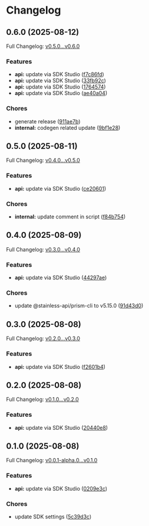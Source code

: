 # Changelog

## 0.6.0 (2025-08-12)

Full Changelog: [v0.5.0...v0.6.0](https://github.com/felixs8696/delegate-python/compare/v0.5.0...v0.6.0)

### Features

* **api:** update via SDK Studio ([f7c86fd](https://github.com/felixs8696/delegate-python/commit/f7c86fd92f2a18b2c5a919e3cb2f5925cbc351f2))
* **api:** update via SDK Studio ([33fb92c](https://github.com/felixs8696/delegate-python/commit/33fb92cab0fefbd21745ba7b4c0e07f2894c0974))
* **api:** update via SDK Studio ([1764574](https://github.com/felixs8696/delegate-python/commit/1764574e68e35482814e554e24bc7ff14d5339c5))
* **api:** update via SDK Studio ([ae40a04](https://github.com/felixs8696/delegate-python/commit/ae40a0479bd6b4c5279bd6d4710ce8d627ac5841))


### Chores

* generate release ([911ae7b](https://github.com/felixs8696/delegate-python/commit/911ae7b161165b9b25573756e70ae4e969da8305))
* **internal:** codegen related update ([9bf1e28](https://github.com/felixs8696/delegate-python/commit/9bf1e287caaac7883be1a6990e380193a3f6291f))

## 0.5.0 (2025-08-11)

Full Changelog: [v0.4.0...v0.5.0](https://github.com/felixs8696/delegate-python/compare/v0.4.0...v0.5.0)

### Features

* **api:** update via SDK Studio ([ce20601](https://github.com/felixs8696/delegate-python/commit/ce20601c379e7f048a01f9af2b9cc67003e6aaa6))


### Chores

* **internal:** update comment in script ([f84b754](https://github.com/felixs8696/delegate-python/commit/f84b7544491f50b622858f19b4110b004f6682bf))

## 0.4.0 (2025-08-09)

Full Changelog: [v0.3.0...v0.4.0](https://github.com/felixs8696/delegate-python/compare/v0.3.0...v0.4.0)

### Features

* **api:** update via SDK Studio ([44297ae](https://github.com/felixs8696/delegate-python/commit/44297aef962d45c4cdc27d11632a12e71189170b))


### Chores

* update @stainless-api/prism-cli to v5.15.0 ([91d43d0](https://github.com/felixs8696/delegate-python/commit/91d43d06d896353e3ba631d756533cf825bb1326))

## 0.3.0 (2025-08-08)

Full Changelog: [v0.2.0...v0.3.0](https://github.com/felixs8696/delegate-python/compare/v0.2.0...v0.3.0)

### Features

* **api:** update via SDK Studio ([f2601b4](https://github.com/felixs8696/delegate-python/commit/f2601b48a1dce9276d6e722de0188523856ffbbf))

## 0.2.0 (2025-08-08)

Full Changelog: [v0.1.0...v0.2.0](https://github.com/felixs8696/delegate-python/compare/v0.1.0...v0.2.0)

### Features

* **api:** update via SDK Studio ([20440e8](https://github.com/felixs8696/delegate-python/commit/20440e89012301202cdff0c78367407da76acadd))

## 0.1.0 (2025-08-08)

Full Changelog: [v0.0.1-alpha.0...v0.1.0](https://github.com/felixs8696/delegate-python/compare/v0.0.1-alpha.0...v0.1.0)

### Features

* **api:** update via SDK Studio ([0209e3c](https://github.com/felixs8696/delegate-python/commit/0209e3cd5c06f180ae4a803471dd3092993b7fd7))


### Chores

* update SDK settings ([5c39d3c](https://github.com/felixs8696/delegate-python/commit/5c39d3cc40b2c8442877d61676a289cd07ba11fe))
